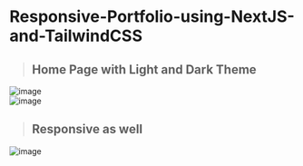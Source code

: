 # Responsive-Portfolio-using-NextJS-and-TailwindCSS
> ## Home Page with Light and Dark Theme
![image](https://github.com/abhishekjani08/Responsive-Portfolio-NextJS-and-TailwindCSS/assets/88500027/51999351-c22f-4c5d-a83f-971841a477b7)<br>
![image](https://github.com/abhishekjani08/Responsive-Portfolio-NextJS-and-TailwindCSS/assets/88500027/ebb5fd17-bd6b-4184-b06c-97a4011ee0c5)
> ## Responsive as well
![image](https://github.com/abhishekjani08/Responsive-Portfolio-NextJS-and-TailwindCSS/assets/88500027/9b7d0d90-e5fa-4a97-b429-fcb0e03695c6)
